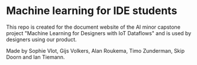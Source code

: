 # Machine learning for IDE students

This repo is created for the document website of the AI minor capstone project "Machine Learning for Designers with IoT Dataflows" and is used by designers using our product.

Made by Sophie Vlot, Gijs Volkers, Alan Roukema, Timo Zunderman, Skip Doorn and Ian Tiemann.
